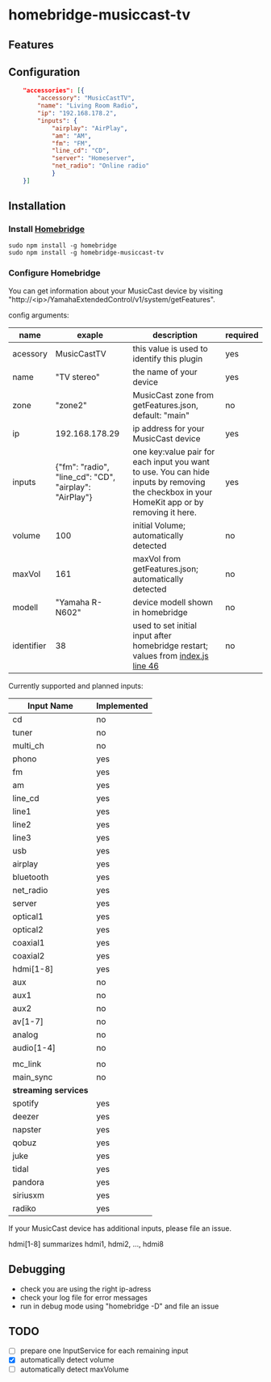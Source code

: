 # homebridge-musiccast-tv

## Features

## Configuration

```json
    "accessories": [{
        "accessory": "MusicCastTV",
        "name": "Living Room Radio",
        "ip": "192.168.178.2",
        "inputs": {
            "airplay": "AirPlay", 
            "am": "AM", 
            "fm": "FM", 
            "line_cd": "CD", 
            "server": "Homeserver", 
            "net_radio": "Online radio"
            }
    }]
```

## Installation

### Install [Homebridge](https://github.com/nfarina/homebridge)

```shell
sudo npm install -g homebridge
sudo npm install -g homebridge-musiccast-tv
```
### Configure Homebridge

You can get information about your MusicCast device by visiting 
"http://\<ip\>/YamahaExtendedControl/v1/system/getFeatures".


config arguments: 

| name | exaple | description | required |
| ---- | ------ | ----------- | -------- |
| acessory | MusicCastTV | this value is used to identify this plugin | yes |
| name | "TV stereo" | the name of your device | yes |
| zone | "zone2" | MusicCast zone from getFeatures.json, default: "main" | no |
| ip | 192.168.178.29 | ip address for your MusicCast device | yes |
| inputs | {"fm": "radio", "line_cd": "CD", "airplay": "AirPlay"} | one key:value pair for each input you want to use. You can hide inputs by removing the checkbox in your HomeKit app or by removing it here. | yes |
| volume | 100 | initial Volume; automatically detected | no |
| maxVol | 161 | maxVol from getFeatures.json; automatically detected | no |
| modell | "Yamaha R-N602" | device modell shown in homebridge | no |
| identifier | 38 | used to set initial input after homebridge restart; values from [index.js line 46](https://github.com/DoctorNSA/homebridge-musiccast-tv/blob/0232cc3b21ced466049eef451e43443047d2ed00/index.js#L46) | no |


Currently supported and planned inputs:

| Input Name | Implemented |
| ---------- | ----------- |
| cd | no |
| tuner | no |
| multi_ch | no |
| phono | yes |
| fm | yes |
| am | yes |
| line_cd | yes |
| line1 | yes |
| line2 | yes |
| line3 | yes |
| usb | yes |
| airplay | yes |
| bluetooth | yes |
| net_radio | yes |
| server | yes |
| optical1 | yes |
| optical2 | yes |
| coaxial1 | yes |
| coaxial2 | yes |
| hdmi[1-8] | yes |
| aux | no |
| aux1 | no |
| aux2 | no |
| av[1-7] | no |
| analog | no |
| audio[1-4] | no |
|  |  |
| mc_link | no |
| main_sync | no |
| **streaming services** |
| spotify | yes |
| deezer | yes |
| napster | yes |
| qobuz | yes |
| juke | yes |
| tidal | yes |
| pandora | yes |
| siriusxm | yes |
| radiko | yes |

If your MusicCast device has additional inputs, please file an issue. 

hdmi[1-8] summarizes hdmi1, hdmi2, ..., hdmi8

## Debugging 
 - check you are using the right ip-adress
 - check your log file for error messages
 - run in debug mode using "homebridge -D" and file an issue

## TODO
 - [ ] prepare one InputService for each remaining input
 - [x] automatically detect volume
 - [ ] automatically detect  maxVolume
